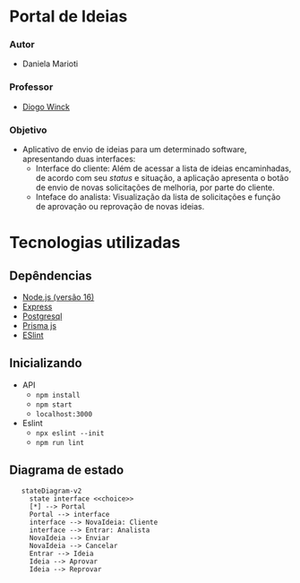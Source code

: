 # Portal de Ideias

### Autor

  - Daniela Marioti

### Professor

  - [Diogo Winck](https://github.com/dvwinck)

### Objetivo

  - Aplicativo de envio de ideias para um determinado software, apresentando duas interfaces:
    - Interface do cliente: Além de acessar a lista de ideias encaminhadas, de acordo com seu *status* e situação, a aplicação  apresenta o botão de envio de novas solicitações de melhoria, por parte do cliente.
    - Inteface do analista: Visualização da lista de solicitações e função de aprovação ou reprovação de novas ideias. 

# Tecnologias utilizadas

## Depêndencias

  - [Node.js (versão 16)](https://nodejs.org/en/)
  - [Express](https://expressjs.com)
  - [Postgresql](https://www.postgresql.org/docs/)
  - [Prisma js](https://www.prisma.io/docs/)
  - [ESlint](https://eslint.org/docs/)
  
## Inicializando

  - API
    - `npm install`
    - `npm start`
    - `localhost:3000`
  - Eslint
    - `npx eslint --init`
    - `npm run lint`
    

## Diagrama de estado

 ```mermaid
    stateDiagram-v2
      state interface <<choice>>
      [*] --> Portal
      Portal --> interface
      interface --> NovaIdeia: Cliente
      interface --> Entrar: Analista
      NovaIdeia --> Enviar
      NovaIdeia --> Cancelar
      Entrar --> Ideia
      Ideia --> Aprovar
      Ideia --> Reprovar    
  ```
